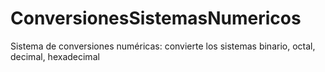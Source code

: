 # ConversionesSistemasNumericos
Sistema de conversiones numéricas: convierte los sistemas binario, octal, decimal, hexadecimal
